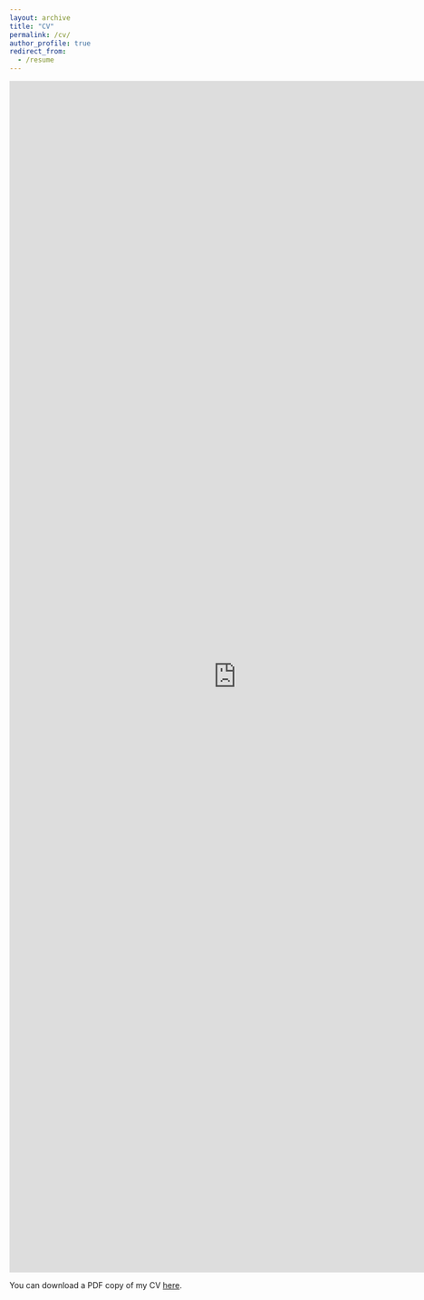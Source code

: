 ```yaml
---
layout: archive
title: "CV"
permalink: /cv/
author_profile: true
redirect_from:
  - /resume
---
```


<embed src="https://martha-wilfahrt.github.io/files/Wilfahrt_CV_Current.pdf" type="application/pdf" width=800px height=2100px />

You can download a PDF copy of my CV [here](/files/Wilfahrt_CV_Current.pdf).
